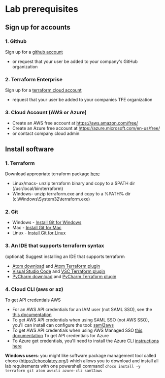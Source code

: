 # Lab prerequisites

## Sign up for accounts

### 1. Github
Sign up for a [github account](https://github.com/join?source=experiment-header-dropdowns-home)
* or request that your user be added to your company's GitHub organization

### 2. Terraform Enterprise
Sign up for a [terraform cloud account](https://app.terraform.io/account/new)
* request that your user be added to your companies TFE organization

### 3. Cloud Account (AWS or Azure)
* Create an AWS free account at https://aws.amazon.com/free/
* Create an Azure free account at https://azure.microsoft.com/en-us/free/
* or contact company cloud admin 

## Install software

### 1. Terraform 
Download appropriate terraform package [here](https://www.terraform.io/downloads.html)
* Linux/macs- unzip terraform binary and copy to a $PATH dir (/usr/local/bin/terraform)
* Windows- unzip terraform.exe and copy to a %PATH% dir (c:\Windows\System32\terraform.exe)

### 2. Git
* Windows - [Install Git for Windows](https://gitforwindows.org/)
* Mac - [Install Git for Mac](https://gist.github.com/derhuerst/1b15ff4652a867391f03#file-mac-md)
* Linux - [Install Git for Linux](https://gist.github.com/derhuerst/1b15ff4652a867391f03#file-linux-md)

### 3. An IDE that supports terraform syntax
(optional) Suggest installing an IDE that supports terraform
* [Atom download](https://atom.io/) and
  [Atom Terraform plugin](https://atom.io/packages/language-terraform)
* [Visual Studio Code](https://code.visualstudio.com/Download) and 
  [VSC Terraform plugin](https://marketplace.visualstudio.com/items?itemName=mauve.terraform)
* [PyCharm download](https://www.jetbrains.com/pycharm/download/#section=linux) and
  [PyCharm Terraform plugin](https://plugins.jetbrains.com/plugin/7808-hashicorp-terraform--hcl-language-support)
  
### 4. Cloud CLI (aws or az)
To get API credentials AWS
* For an AWS API credentials for an IAM user (not SAML SSO), see the 
  [this documentation](https://docs.aws.amazon.com/IAM/latest/UserGuide/id_credentials_access-keys.html#Using_CreateAccessKey)
* To get AWS API credentials when using SAML SSO (not AWS SSO), you'll can install can configure the tool: 
  [saml2aws](https://github.com/Versent/saml2aws)
* To get AWS API credentials when using AWS Managed SSO 
  [this documentation](https://aws.amazon.com/blogs/security/aws-single-sign-on-now-enables-command-line-interface-access-for-aws-accounts-using-corporate-credentials/)
To get API credentials for Azure
* To Azure get credentials, you'll need to install the Azure CLI
  [instructions here](https://docs.microsoft.com/en-us/cli/azure/install-azure-cli-windows?view=azure-cli-latest)
            
**Windows users**: you might like software package management tool called choco (https://chocolatey.org/) which 
        allows you to download and install all lab requirements with one powershell command!
        `choco install -y terraform git atom awscli azure-cli saml2aws`
